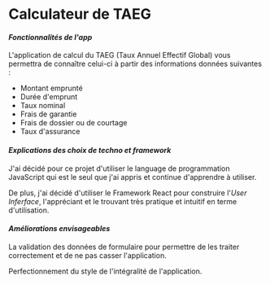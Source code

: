 # Calculateur de TAEG

#### *Fonctionnalités de l'app*
L'application de calcul du TAEG (Taux Annuel Effectif Global) vous permettra de connaître celui-ci à partir des informations données suivantes :

- Montant emprunté
- Durée d'emprunt
- Taux nominal
- Frais de garantie
- Frais de dossier ou de courtage
- Taux d'assurance

#### *Explications des choix de techno et framework*
J'ai décidé pour ce projet d'utiliser le language de programmation JavaScript qui est le seul que j'ai appris et continue d'apprendre à utiliser.

De plus, j'ai décidé d'utiliser le Framework React pour construire l'*User Inferface*, l'appréciant et le trouvant très pratique et intuitif en terme d'utilisation.

#### *Améliorations envisageables*
La validation des données de formulaire pour permettre de les traiter correctement et de ne pas casser l'application.

Perfectionnement du style de l'intégralité de l'application.
